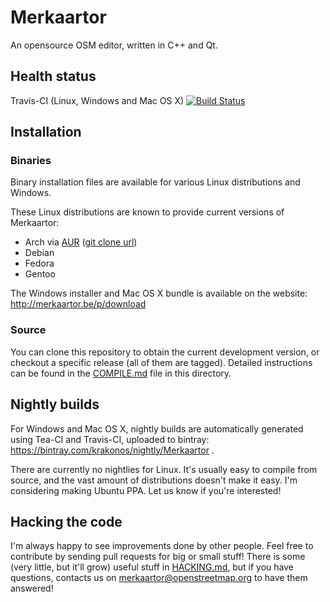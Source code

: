 # Merkaartor

An opensource OSM editor, written in C++ and Qt.

## Health status

Travis-CI (Linux, Windows and Mac OS X) [![Build Status](https://travis-ci.org/openstreetmap/merkaartor.svg?branch=master)](https://travis-ci.org/openstreetmap/merkaartor)

## Installation

### Binaries

Binary installation files are available for various Linux distributions and Windows. 

These Linux distributions are known to provide current versions of Merkaartor:
 - Arch via [AUR](https://aur.archlinux.org/packages/merkaartor-git/) ([git clone url](https://aur.archlinux.org/merkaartor-git.git))
 - Debian
 - Fedora
 - Gentoo

The Windows installer and Mac OS X bundle is available on the website: http://merkaartor.be/p/download

### Source

You can clone this repository to obtain the current development version, or checkout a specific release (all of them are tagged). Detailed instructions can be found in the [COMPILE.md](COMPILE.md) file in this directory.

## Nightly builds

For Windows and Mac OS X, nightly builds are automatically generated using Tea-CI and Travis-CI, uploaded to bintray:
https://bintray.com/krakonos/nightly/Merkaartor .

There are currently no nightlies for Linux. It's usually easy to compile from
source, and the vast amount of distributions doesn't make it easy. I'm
considering making Ubuntu PPA. Let us know if you're interested!

## Hacking the code

I'm always happy to see improvements done by other people. Feel free to
contribute by sending pull requests for big or small stuff! There is some (very
little, but it'll grow) useful stuff in [HACKING.md](HACKING.md), but if you
have questions, contacts us on merkaartor@openstreetmap.org to have them
answered!
